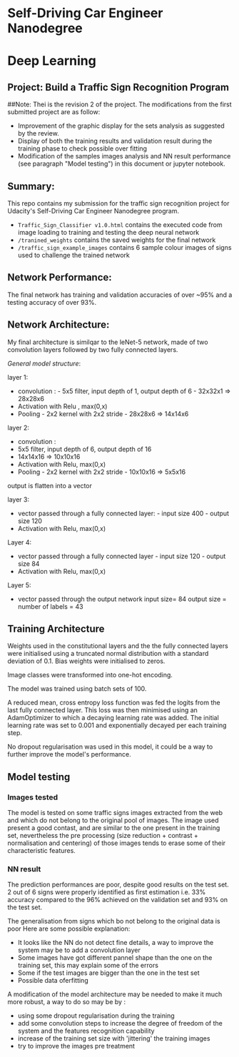 

# Self-Driving Car Engineer Nanodegree
# Deep Learning
## Project: Build a Traffic Sign Recognition Program

##Note:
Thei is the revision 2 of the project. The modifications from the first submitted project are as follow:

 - Improvement of the graphic display for the sets analysis as suggested by the review.
 - Display of both the training results and validation result during the training phase to check possible over fitting
 - Modification of the samples images analysis and NN result performance (see paragraph "Model testing") in this document or jupyter notebook.


## Summary:
This repo contains my submission for the traffic sign recognition project for Udacity's Self-Driving Car Engineer Nanodegree program.

- `Traffic_Sign_Classifier v1.0.html` contains the executed code from image loading to training and testing the deep neural network
- `/tranined_weights` contains the saved weights for the final network
- `/traffic_sign_example_images` contains 6 sample colour images of signs used to challenge the trained network

## Network Performance:
The final network has training and validation accuracies of over ~95% and a testing accuracy of over 93%.

## Network Architecture:
My final architecture is similqar to the leNet-5 network, made of two convolution layers followed by two fully connected layers.

*General model structure*:

layer 1: 
    

 - convolution :
           - 5x5 filter, input depth of 1, output depth of 6
           - 32x32x1 => 28x28x6
 - Activation with Relu ,        max(0,x)         
 - Pooling 
                - 2x2 kernel with 2x2 stride
                - 28x28x6 => 14x14x6
     
layer 2:

 - convolution :
- 5x5 filter, input depth of 6, output depth of 16
- 14x14x16 => 10x10x16
 - Activation with Relu, max(0,x)
 - Pooling 
           - 2x2 kernel with 2x2 stride
           - 10x10x16 => 5x5x16

output is flatten into a vector

layer 3: 
   

 - vector passed through a fully connected layer:
          - input size 400
           - output size 120
 - Activation with Relu, max(0,x)

        
Layer 4:
    

 - vector passed through a fully connected layer
          - input size 120
           - output size 84
 - Activation with Relu, max(0,x)

            
Layer 5:

 - vector passed through the output network
           input size= 84
           output size = number of labels = 43

## Training Architecture
Weights used in the constitutional layers and the the fully connected layers were initialised using a truncated normal distribution with a standard deviation of 0.1. 
Bias weights were initialised to zeros.

Image classes were transformed into one-hot encoding.

The model was trained using batch sets of 100.

A reduced mean, cross entropy loss function was fed the logits from the last fully connected layer. 
This loss was then minimised using an AdamOptimizer to which a decaying learning rate was added. 
The initial learning rate was set to 0.001 and exponentially decayed per each training step.

No dropout regularisation was used in this model, it could be a way to further improve the model's performance.

## Model testing
### Images tested
The model is tested on some traffic signs images extracted from the web and which do not belong to the original pool of images.
The image used present a good contast, and are similar to the one present in the training set, nevertheless the pre processing (size reduction + contrast + normalisation and centering) of those images tends to erase some of their characteristic features.

### NN result

The prediction performances are poor, despite good results on the test set.
2 out of 6 signs were properly identified as first estimation i.e. 33% accuracy compared to the 96% achieved on the validation set and 93% on  the test set.

The generalisation from signs which bo not belong to the original data is poor
Here are some possible explanation:

 - It looks like the NN do not detect fine details, a way to improve the
   system may be to add a convolution layer
 - Some images have got different pannel shape than the one on the
   training set, this may explain some of the errors
 - Some if the test images are bigger than the one in the test set
 - Possible data oferfitting

    
A modification of the model architecture may be needed to make it much more robust, a way to do so may be by :

 - using some dropout regularisation during the training
 - add some convolution steps to increase the degree of freedom of the system and the features recognition capability
 - increase of the training set size with 'jittering' the training images
 - try to improve the images pre treatment